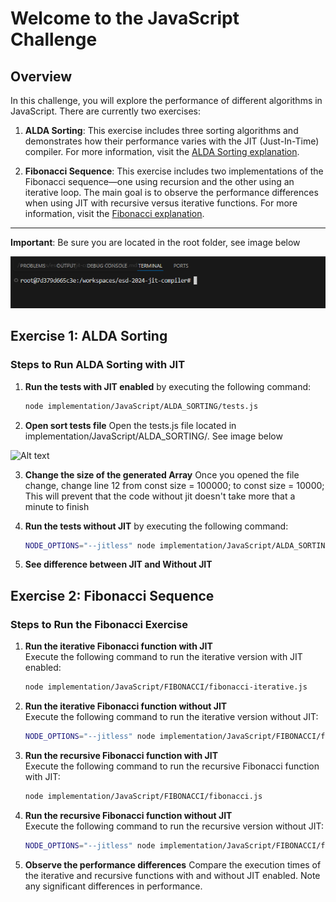 # Welcome to the JavaScript Challenge

## Overview
In this challenge, you will explore the performance of different algorithms in JavaScript. There are currently two exercises:

1. **ALDA Sorting**: This exercise includes three sorting algorithms and demonstrates how their performance varies with the JIT (Just-In-Time) compiler. For more information, visit the [ALDA Sorting explanation](./ALDA_SORTING/README.md).

2. **Fibonacci Sequence**: This exercise includes two implementations of the Fibonacci sequence—one using recursion and the other using an iterative loop. The main goal is to observe the performance differences when using JIT with recursive versus iterative functions. For more information, visit the [Fibonacci explanation](./FIBONACCI/README.md).

---
**Important**: Be sure you are located in the root folder, see image below

![Alt text](/implementation/images/root_image.png)

## Exercise 1: ALDA Sorting

### Steps to Run ALDA Sorting with JIT


1. **Run the tests with JIT enabled** by executing the following command:
   ```bash
   node implementation/JavaScript/ALDA_SORTING/tests.js

2. **Open sort tests file** 
Open the tests.js file located in implementation/JavaScript/ALDA_SORTING/. See image below

![Alt text](/implementation/images/tests_file_javascript.png)

3. **Change the size of the generated Array** 
Once you opened the file change, change line 12 from const size = 100000; to const size = 10000;
This will prevent that the code without jit doesn't take more that a minute to finish

4. **Run the tests without JIT** by executing the following command:
   ```bash
   NODE_OPTIONS="--jitless" node implementation/JavaScript/ALDA_SORTING/tests.js

5. **See difference between JIT and Without JIT**

## Exercise 2: Fibonacci Sequence

### Steps to Run the Fibonacci Exercise

1. **Run the iterative Fibonacci function with JIT**  
   Execute the following command to run the iterative version with JIT enabled:
   ```bash
   node implementation/JavaScript/FIBONACCI/fibonacci-iterative.js


2. **Run the iterative Fibonacci function without JIT**  
   Execute the following command to run the iterative version without JIT:
   ```bash
   NODE_OPTIONS="--jitless" node implementation/JavaScript/FIBONACCI/fibonacci-iterative.js


3. **Run the recursive Fibonacci function with JIT**  
   Execute the following command to run the recursive Fibonacci function with JIT:
   ```bash
   node implementation/JavaScript/FIBONACCI/fibonacci.js

4. **Run the recursive Fibonacci function without JIT**  
   Execute the following command to run the recursive version without JIT:
   ```bash
   NODE_OPTIONS="--jitless" node implementation/JavaScript/FIBONACCI/fibonacci.js

5. **Observe the performance differences**
Compare the execution times of the iterative and recursive functions with and without JIT enabled. Note any significant differences in performance.







